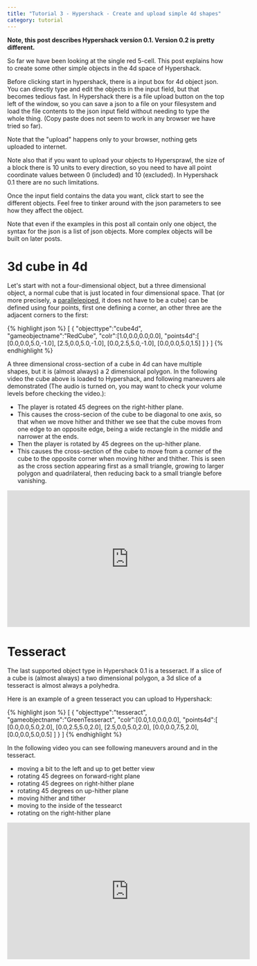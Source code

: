 ```yaml
---
title: "Tutorial 3 - Hypershack - Create and upload simple 4d shapes"
category: tutorial
---
```

<b>Note, this post describes Hypershack version 0.1. Version 0.2 is pretty different.</b>

So far we have been looking at the single red 5-cell. This post explains how to create some other simple objects in the 4d space of Hypershack. 

<!--more-->

Before clicking start in hypershack, there is a input box for 4d object json. You can directly type and edit the objects in the input field, but that becomes tedious fast. In Hypershack there is a file upload button on the top left of the window, so you can save a json to a file on your filesystem and load the file contents to the json input field without needing to type the whole thing. (Copy paste does not seem to work in any browser we have tried so far). 

Note that the "upload" happens only to your browser, nothing gets uploaded to internet.

Note also that if you want to upload your objects to Hypersprawl, the size of a block there is 10 units to every direction, so you need to have all point coordinate values between 0 (included) and 10 (excluded). In Hypershack 0.1 there are no such limitations.   

Once the input field contains the data you want, click start to see the different objects. Feel free to tinker around with the json parameters to see how they affect the object.

Note that even if the examples in this post all contain only one object, the syntax for the json is a list of json objects. More complex objects will be built on later posts. 


3d cube in 4d
==============
Let's start with not a four-dimensional object, but a three dimensional object, a normal cube that is just located in four dimensional space. That (or more precisely, a [parallelepiped](https://en.wikipedia.org/wiki/Parallelepiped), it does not have to be a cube) can be defined using four points, first one defining a corner, an other three are the adjacent corners to the first:

{% highlight json %}
[
    {
        "objecttype":"cube4d",
        "gameobjectname":"RedCube",
        "colr":[1.0,0.0,0.0,0.0],
        "points4d":[  
            [0.0,0.0,5.0,-1.0],
            [2.5,0.0,5.0,-1.0],
            [0.0,2.5,5.0,-1.0],
            [0.0,0.0,5.0,1.5]
        ]
    }
]
{% endhighlight %}


A three dimensional cross-section of a cube in 4d can have multiple shapes, but it is (almost always) a 2 dimensional polygon. In the following video the cube above is loaded to Hypershack, and following maneuvers ale demonstrated (The audio is turned on, you may want to check your volume levels before checking the video.):

- The player is rotated 45 degrees on the right-hither plane. 
- This causes the cross-secion of the cube to be diagonal to one axis, so that when we move hither and thither we see that the cube moves from one edge to an opposite edge, being a wide rectangle in the middle and narrower at the ends.
- Then the player is rotated by 45 degrees on the up-hither plane.
- This causes the cross-section of the cube to move from a corner of the cube to the opposite corner when moving hither and thither. This is seen as the cross section appearing first as a small triangle, growing to larger polygon and quadrilateral, then reducing back to a small triangle before vanishing.  

<iframe
  width="560"
  height="315"
  src="https://www.youtube.com/embed/WZG6tWF3zhs"
  frameborder="0"
  allow="accelerometer; autoplay; encrypted-media; gyroscope; picture-in-picture"
  allowfullscreen
></iframe>





Tesseract
=========
The last supported object type in Hypershack 0.1 is a tesseract. If a slice of a cube is (almost always) a two dimensional polygon, a 3d slice of a tesseract is almost always a polyhedra. 

Here is an example of a green tesseract you can upload to Hypershack:

{% highlight json %}
[
    {
        "objecttype":"tesseract",
        "gameobjectname":"GreenTesseract",
        "colr":[0.0,1.0,0.0,0.0],
        "points4d":[  
            [0.0,0.0,5.0,2.0],
            [0.0,2.5,5.0,2.0],
            [2.5,0.0,5.0,2.0],
            [0.0,0.0,7.5,2.0],
            [0.0,0.0,5.0,0.5]
        ]
    }
]
{% endhighlight %}

In the following video you can see following maneuvers around and in the tesseract. 

- moving a bit to the left and up to get better view
- rotating 45 degrees on forward-right plane
- rotating 45 degrees on right-hither plane
- rotating 45 degrees on up-hither plane
- moving hither and tither
- moving to the inside of the tessearct
- rotating on the right-hither plane


<iframe
  width="560"
  height="315"
  src="https://www.youtube.com/embed/I2L0n509KCM"
  frameborder="0"
  allow="accelerometer; autoplay; encrypted-media; gyroscope; picture-in-picture"
  allowfullscreen
></iframe>











